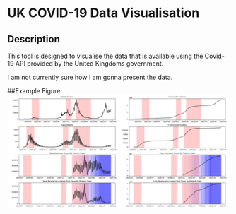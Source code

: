﻿# UK COVID-19 Data Visualisation
## Description
This tool is designed to visualise the data that is available using the Covid-19 API provided by the United Kingdoms government.

I am not currently sure how I am gonna present the data.

##Example Figure:
![Figure](example_fig.png)